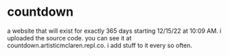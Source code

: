 # countdown #
a website  that will exist for exactly 365 days starting  12/15/22 at 10:09 AM.
i uploaded the source code.
you can see it at countdown.artisticmclaren.repl.co.
i add stuff to it every so often.
